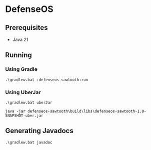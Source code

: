 # DefenseOS

## Prerequisites

- Java 21

## Running

### Using Gradle

```
.\gradlew.bat :defenseos-sawtooth:run
```

### Using UberJar

```
.\gradlew.bat uberJar

java -jar defenseos-sawtooth\build\libs\defenseos-sawtooth-1.0-SNAPSHOT-uber.jar
```

## Generating Javadocs

```
.\gradlew.bat javadoc
```